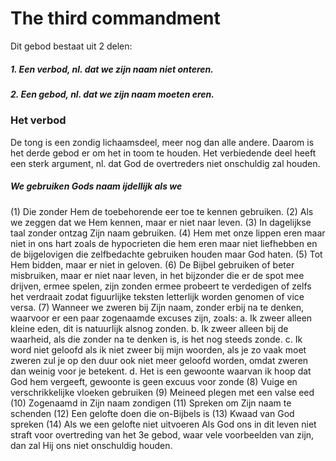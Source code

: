 # The third commandment
Dit gebod bestaat uit 2 delen:
##### 1.	Een verbod, nl. dat we zijn naam niet onteren.
##### 2.	Een gebod, nl. dat we zijn naam moeten eren.
### Het verbod
De tong is een zondig lichaamsdeel, meer nog dan alle andere. Daarom is het derde gebod er om het in toom te houden. Het verbiedende deel heeft een sterk argument, nl. dat God de overtreders niet onschuldig zal houden. 
##### We gebruiken Gods naam ijdellijk als we
(1)	Die zonder Hem de toebehorende eer toe te kennen gebruiken.
(2)	Als we zeggen dat we Hem kennen, maar er niet naar leven.
(3)	In dagelijkse taal zonder ontzag Zijn naam gebruiken.
(4)	Hem met onze lippen eren maar niet in ons hart zoals de hypocrieten die hem eren maar niet liefhebben en de bijgelovigen die zelfbedachte gebruiken houden maar God haten.
(5)	Tot Hem bidden, maar er niet in geloven.
(6)	De Bijbel gebruiken of beter misbruiken, maar er niet naar leven, in het bijzonder die er de spot mee drijven, ermee spelen, zijn zonden ermee probeert te verdedigen of zelfs het verdraait zodat figuurlijke teksten letterlijk worden genomen of vice versa.
(7)	Wanneer we zweren bij Zijn naam, zonder erbij na te denken, waarvoor er een paar zogenaamde excuses zijn, zoals:
a.	Ik zweer alleen kleine eden, dit is natuurlijk alsnog zonden.
b.	Ik zweer alleen bij de waarheid, als die zonder na te denken is, is het nog steeds zonde.
c.	Ik word niet geloofd als ik niet zweer bij mijn woorden, als je zo vaak moet zweren zul je op den duur ook niet meer geloofd worden, omdat zweren dan weinig voor je betekent.
d.	Het is een gewoonte waarvan ik hoop dat God hem vergeeft, gewoonte is geen excuus voor zonde
(8)	Vuige en verschrikkelijke vloeken gebruiken
(9)	Meineed plegen met een valse eed
(10)	Zogenaamd in Zijn naam zondigen
(11)	Spreken om Zijn naam te schenden
(12)	Een gelofte doen die on-Bijbels is
(13)	Kwaad van God spreken
(14)	Als we een gelofte niet uitvoeren
Als God ons in dit leven niet straft voor overtreding van het 3e gebod, waar vele voorbeelden van zijn, dan zal Hij ons niet onschuldig houden.
